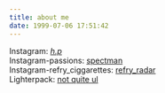 ```yaml
---
title: about me
date: 1999-07-06 17:51:42
---
```


Instagram: [_h.p_](https://www.instagram.com/_h.p_/)\
Instagram-passions: [spectman](https://www.instagram.com/spectman/)\
Instagram-refry_ciggarettes: [refry_radar](https://www.instagram.com/refry_radar/)\
Lighterpack: [not quite ul](https://lighterpack.com/r/afa3nl)
